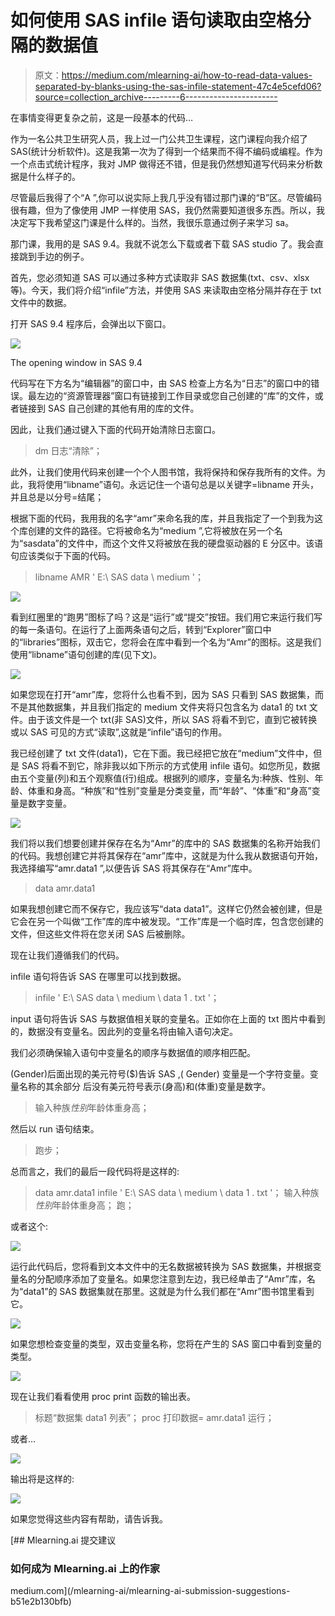 # 如何使用 SAS infile 语句读取由空格分隔的数据值

> 原文：<https://medium.com/mlearning-ai/how-to-read-data-values-separated-by-blanks-using-the-sas-infile-statement-47c4e5cefd06?source=collection_archive---------6----------------------->

在事情变得更复杂之前，这是一段基本的代码…

作为一名公共卫生研究人员，我上过一门公共卫生课程，这门课程向我介绍了 SAS(统计分析软件)。这是我第一次为了得到一个结果而不得不编码或编程。作为一个点击式统计程序，我对 JMP 做得还不错，但是我仍然想知道写代码来分析数据是什么样子的。

尽管最后我得了个“A ”,你可以说实际上我几乎没有错过那门课的“B”区。尽管编码很有趣，但为了像使用 JMP 一样使用 SAS，我仍然需要知道很多东西。所以，我决定写下我希望这门课是什么样的。当然，我很乐意通过例子来学习 sa。

那门课，我用的是 SAS 9.4。我就不说怎么下载或者下载 SAS studio 了。我会直接跳到手边的例子。

首先，您必须知道 SAS 可以通过多种方式读取非 SAS 数据集(txt、csv、xlsx 等)。今天，我们将介绍“infile”方法，并使用 SAS 来读取由空格分隔并存在于 txt 文件中的数据。

打开 SAS 9.4 程序后，会弹出以下窗口。

![](img/e8fde3647b3714a30feabd4558147810.png)

The opening window in SAS 9.4

代码写在下方名为“编辑器”的窗口中，由 SAS 检查上方名为“日志”的窗口中的错误。最左边的“资源管理器”窗口有链接到工作目录或您自己创建的“库”的文件，或者链接到 SAS 自己创建的其他有用的库的文件。

因此，让我们通过键入下面的代码开始清除日志窗口。

> dm 日志“清除”；

此外，让我们使用代码来创建一个个人图书馆，我将保持和保存我所有的文件。为此，我将使用“libname”语句。永远记住一个语句总是以关键字=libname 开头，并且总是以分号=结尾；

根据下面的代码，我用我的名字“amr”来命名我的库，并且我指定了一个到我为这个库创建的文件的路径。它将被命名为“medium ”,它将被放在另一个名为“sasdata”的文件中，而这个文件又将被放在我的硬盘驱动器的 E 分区中。该语句应该类似于下面的代码。

> libname AMR ' E:\ SAS data \ medium '；

![](img/1d33b6f2ef82d081903544c5bbf7af12.png)

看到红圈里的“跑男”图标了吗？这是“运行”或“提交”按钮。我们用它来运行我们写的每一条语句。在运行了上面两条语句之后，转到“Explorer”窗口中的“libraries”图标，双击它，您将会在库中看到一个名为“Amr”的图标。这是我们使用“libname”语句创建的库(见下文)。

![](img/7252774849f34d38d676c62dc00d1cfa.png)

如果您现在打开“amr”库，您将什么也看不到，因为 SAS 只看到 SAS 数据集，而不是其他数据集，并且我们指定的 medium 文件夹将只包含名为 data1 的 txt 文件。由于该文件是一个 txt(非 SAS)文件，所以 SAS 将看不到它，直到它被转换或以 SAS 可见的方式“读取”,这就是“infile”语句的作用。

我已经创建了 txt 文件(data1)，它在下面。我已经把它放在“medium”文件中，但是 SAS 将看不到它，除非我以如下所示的方式使用 infile 语句。如您所见，数据由五个变量(列)和五个观察值(行)组成。根据列的顺序，变量名为:种族、性别、年龄、体重和身高。“种族”和“性别”变量是分类变量，而“年龄”、“体重”和“身高”变量是数字变量。

![](img/9c0c6c177379c7d5774a44095a0b41e6.png)

我们将以我们想要创建并保存在名为“Amr”的库中的 SAS 数据集的名称开始我们的代码。我想创建它并将其保存在“amr”库中，这就是为什么我从数据语句开始，我选择编写“amr.data1 ”,以便告诉 SAS 将其保存在“Amr”库中。

> data amr.data1

如果我想创建它而不保存它，我应该写“data data1”。这样它仍然会被创建，但是它会在另一个叫做“工作”库的库中被发现。“工作”库是一个临时库，包含您创建的文件，但这些文件将在您关闭 SAS 后被删除。

现在让我们遵循我们的代码。

infile 语句将告诉 SAS 在哪里可以找到数据。

> infile ' E:\ SAS data \ medium \ data 1 . txt '；

input 语句将告诉 SAS 与数据值相关联的变量名。正如你在上面的 txt 图片中看到的，数据没有变量名。因此列的变量名将由输入语句决定。

我们必须确保输入语句中变量名的顺序与数据值的顺序相匹配。

(Gender)后面出现的美元符号($)告诉 SAS ,( Gender)
变量是一个字符变量。变量名称的其余部分
后没有美元符号表示(身高)和(体重)变量是数字。

> 输入种族$性别$年龄体重身高；

然后以 run 语句结束。

> 跑步；

总而言之，我们的最后一段代码将是这样的:

> data amr.data1
> infile ' E:\ SAS data \ medium \ data 1 . txt '；
> 输入种族$性别$年龄体重身高；
> 跑；

或者这个:

![](img/d81a10dfa02b0aaee3fc3e3d3d1e4b97.png)

运行此代码后，您将看到文本文件中的无名数据被转换为 SAS 数据集，并根据变量名的分配顺序添加了变量名。如果您注意到左边，我已经单击了“Amr”库，名为“data1”的 SAS 数据集就在那里。这就是为什么我们都在“Amr”图书馆里看到它。

![](img/cd48a1942b72f312cbb900bdf73530a7.png)

如果您想检查变量的类型，双击变量名称，您将在产生的 SAS 窗口中看到变量的类型。

![](img/7ff209a7d41a0bbf7a40d36cb72a9136.png)

现在让我们看看使用 proc print 函数的输出表。

> 标题“数据集 data1 列表”；
> proc 打印数据= amr.data1
> 运行；

或者…

![](img/052949cd3a8c66246fbb4dfd65f2e421.png)

输出将是这样的:

![](img/e3fd3716533ccf2d8e53604ac50c2b0c.png)

如果您觉得这些内容有帮助，请告诉我。

[](/mlearning-ai/mlearning-ai-submission-suggestions-b51e2b130bfb) [## Mlearning.ai 提交建议

### 如何成为 Mlearning.ai 上的作家

medium.com](/mlearning-ai/mlearning-ai-submission-suggestions-b51e2b130bfb)